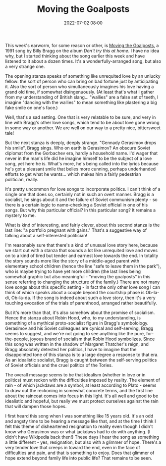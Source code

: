 ﻿---
layout: post
title: Moving the Goalposts
date: 2022-07-02 08:00
tags: prose
excerpt_separator: <!--more-->
---

This week's earworm, for some reason or other, is [Moving the Goalposts](https://www.youtube.com/watch?v=cRdTrLQcqb4), a 1991 song by Billy Bragg on the album _Don't try this at home_. I have no idea why, but I started thinking about the song earlier this week and have listened to it about a dozen times. It's a wonderfully-arranged song, but also a very strange one.

<!--more-->

The opening stanza speaks of something like unrequited love by an unlucky fellow: the sort of person who can bring on bad fortune just by anticipating it. Also the sort of person who simultaneously imagines his love having a grand old time, if somewhat disingenuously. (At least that's what I gather from my understanding of British slang... "wallies" are a false set of teeth, I imagine "dancing with the wallies" to mean something like plastering a big fake smile on one's face.)

Well, that's a sad setting. One that is very relatable to be sure, and very in line with Bragg's other love songs, which tend to be about love gone wrong in some way or another. We are well on our way to a pretty nice, bittersweet tale!

But the next stanza is deeply, deeply strange. "Gennady Gerasimov drops his smile", Bragg sings. Who on earth is Gerasimov? An obscure Soviet diplomat from the Gorbachev era, hardly a household name. I'd wager that never in the man's life did he imagine himself to be the subject of a love song, yet here he is. What's more, he's being called into the lyrics because he's got a pleasant smile that belies more cunning, perhaps underhanded efforts to get what he wants... which makes him a fairly pedestrian politician, really.

It's pretty uncommon for love songs to incorporate politics. I can't think of a single one that does so, certainly not in such an overt manner. Bragg is a socialist, he sings about it and the failure of Soviet communism plenty - so there is a certain logic to name-checking a Soviet official in one of his songs. But why this particular official? In this particular song? It remains a mystery to me.

What is kind of interesting, and fairly clever, about this second stanza is the last line: "a portfolio pregnant with gains." That's a suggestive way of talking about a self-interested politician!

I'm reasonably sure that there's a kind of unusual love story here, because we start out with a stanza that sounds a lot like unrequited love and moves on to a kind of tired but tender and earnest love towards the end. In totality the story sounds more like the story of a middle-aged parent with elementary school children (hence the line "safe to leave them in the park"), who is maybe trying to have yet more children (the last lines being somewhat graphic but also meaningful - "moving the goalposts" in this sense referring to changing the structure of the family.) There are not many love songs about this specific setting - in fact the only other love song I can think of which speaks about a couple beyond the courtship phase is Ob-la-di, Ob-la-da. If the song is indeed about such a love story, then it's a very touching evocation of the trials of parenthood, arranged rather beautifully.

But it's more than that, it's also somehow about the promise of socialism. Hence the stanza about Robin Hood, who, to my understanding, is something of a mythical proto-socialist figure in Bragg's symbolology. Gerasimov and his Soviet colleagues are cynical and self-serving, Bragg seems to suggest, and we're not going to see anything like the pure, for-the-people, joyous brand of socialism that Robin Hood symbolizes. Since this song was written in the shadow of Margaret Thatcher's reign, and Bragg absolutely detested her politics, I have to imagine that the disappointed tone of this stanza is to a large degree a response to that era. As an idealistic socialist, Bragg is caught between the self-serving politics of Soviet officials and the cruel politics of the Tories.

The overall message seems to be that idealism (whether in love or in politics) must reckon with the difficulties imposed by reality. The element of rain - of which jackdaws are a symbol, at least according to Plato - seems to draw out the reckoning in somewhat concrete terms, and the first line about the raincoat comes into focus in this light. It's all well and good to be idealistic and hopeful, but really we must protect ourselves against the rain that will dampen those hopes.

I first heard this song when I was something like 15 years old. It's an odd and angsty time to be hearing a message like that, and at the time I think I felt this theme of disheartened resignation to reality even though I didn't know who Gerasimov was or what jackdaws had to do with anything. (I didn't have Wikipedia back then!) These days I hear the song as something a little different - yes, resignation, but also with a glimmer of hope. There's a very tender love that creeps in toward the end, even in the face of difficulties and pain, and that is something to enjoy. Does that glimmer of hope extend beyond family life into public life? That remains to be seen.